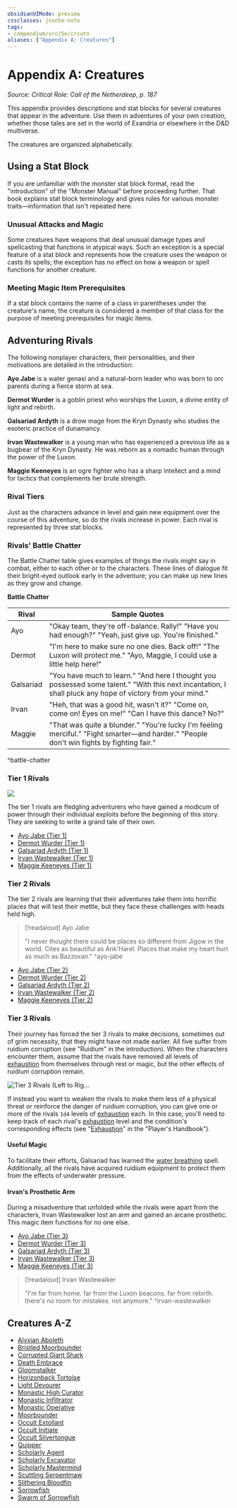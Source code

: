 ```yaml
---
obsidianUIMode: preview
cssclasses: json5e-note
tags:
- compendium/src/5e/crcotn
aliases: ["Appendix A: Creatures"]
---
```

# Appendix A: Creatures
*Source: Critical Role: Call of the Netherdeep, p. 187* 

This appendix provides descriptions and stat blocks for several creatures that appear in the adventure. Use them in adventures of your own creation, whether those tales are set in the world of Exandria or elsewhere in the D&D multiverse.

The creatures are organized alphabetically.

## Using a Stat Block

If you are unfamiliar with the monster stat block format, read the "introduction" of the "Monster Manual" before proceeding further. That book explains stat block terminology and gives rules for various monster traits—information that isn't repeated here.

### Unusual Attacks and Magic

Some creatures have weapons that deal unusual damage types and spellcasting that functions in atypical ways. Such an exception is a special feature of a stat block and represents how the creature uses the weapon or casts its spells; the exception has no effect on how a weapon or spell functions for another creature.

### Meeting Magic Item Prerequisites

If a stat block contains the name of a class in parentheses under the creature's name, the creature is considered a member of that class for the purpose of meeting prerequisites for magic items.

## Adventuring Rivals

The following nonplayer characters, their personalities, and their motivations are detailed in the introduction:

**Ayo Jabe** is a water genasi and a natural-born leader who was born to orc parents during a fierce storm at sea.

**Dermot Wurder** is a goblin priest who worships the Luxon, a divine entity of light and rebirth.

**Galsariad Ardyth** is a drow mage from the Kryn Dynasty who studies the esoteric practice of dunamancy.

**Irvan Wastewalker** is a young man who has experienced a previous life as a bugbear of the Kryn Dynasty. He was reborn as a nomadic human through the power of the Luxon.

**Maggie Keeneyes** is an ogre fighter who has a sharp intellect and a mind for tactics that complements her brute strength.

### Rival Tiers

Just as the characters advance in level and gain new equipment over the course of this adventure, so do the rivals increase in power. Each rival is represented by three stat blocks.

### Rivals' Battle Chatter

The Battle Chatter table gives examples of things the rivals might say in combat, either to each other or to the characters. These lines of dialogue fit their bright-eyed outlook early in the adventure; you can make up new lines as they grow and change.

**Battle Chatter**

| Rival | Sample Quotes |
|-------|---------------|
| Ayo | "Okay team, they're off-balance. Rally!" "Have you had enough?" "Yeah, just give up. You're finished." |
| Dermot | "I'm here to make sure no one dies. Back off!" "The Luxon will protect me." "Ayo, Maggie, I could use a little help here!" |
| Galsariad | "You have much to learn." "And here I thought you possessed some talent." "With this next incantation, I shall pluck any hope of victory from your mind." |
| Irvan | "Heh, that was a good hit, wasn't it?" "Come on, come on! Eyes on me!" "Can I have this dance? No?" |
| Maggie | "That was quite a blunder." "You're lucky I'm feeling merciful." "Fight smarter—and harder." "People don't win fights by fighting fair." |
^battle-chatter

### Tier 1 Rivals

![](https://raw.githubusercontent.com/5etools-mirror-3/5etools-img/main/adventure/CRCotN/095-08-009.tier-1-rivals.webp#center)

The tier 1 rivals are fledgling adventurers who have gained a modicum of power through their individual exploits before the beginning of this story. They are seeking to write a grand tale of their own.

- [Ayo Jabe (Tier 1)](Mechanics/bestiary/npc/ayo-jabe-tier-1-crcotn.md)  
- [Dermot Wurder (Tier 1)](Mechanics/bestiary/npc/dermot-wurder-tier-1-crcotn.md)  
- [Galsariad Ardyth (Tier 1)](Mechanics/bestiary/npc/galsariad-ardyth-tier-1-crcotn.md)  
- [Irvan Wastewalker (Tier 1)](Mechanics/bestiary/npc/irvan-wastewalker-tier-1-crcotn.md)  
- [Maggie Keeneyes (Tier 1)](Mechanics/bestiary/npc/maggie-keeneyes-tier-1-crcotn.md)  

### Tier 2 Rivals

The tier 2 rivals are learning that their adventures take them into horrific places that will test their mettle, but they face these challenges with heads held high.

> [!readaloud] Ayo Jabe
> 
> "I never thought there could be places so different from Jigow in the world. Cites as beautiful as Ank'Harel. Places that make my heart hurt as much as Bazzoxan."
^ayo-jabe

- [Ayo Jabe (Tier 2)](Mechanics/bestiary/npc/ayo-jabe-tier-2-crcotn.md)  
- [Dermot Wurder (Tier 2)](Mechanics/bestiary/npc/dermot-wurder-tier-2-crcotn.md)  
- [Galsariad Ardyth (Tier 2)](Mechanics/bestiary/npc/galsariad-ardyth-tier-2-crcotn.md)  
- [Irvan Wastewalker (Tier 2)](Mechanics/bestiary/npc/irvan-wastewalker-tier-2-crcotn.md)  
- [Maggie Keeneyes (Tier 2)](Mechanics/bestiary/npc/maggie-keeneyes-tier-2-crcotn.md)  

### Tier 3 Rivals

Their journey has forced the tier 3 rivals to make decisions, sometimes out of grim necessity, that they might have not made earlier. All five suffer from ruidium corruption (see "Ruidium" in the introduction). When the characters encounter them, assume that the rivals have removed all levels of [exhaustion](Mechanics/Rules/conditions.md#Exhaustion) from themselves through rest or magic, but the other effects of ruidium corruption remain.

![Tier 3 Rivals (Left to Rig...](https://raw.githubusercontent.com/5etools-mirror-3/5etools-img/main/adventure/CRCotN/096-08-010.tier-3-rivals.webp#center "Tier 3 Rivals (Left to Right): Ayo Jabe, Dermot Wurder, Maggie Keeneyes, Irvan Wastewalker, and Galsariad Ardyth")

If instead you want to weaken the rivals to make them less of a physical threat or reinforce the danger of ruidium corruption, you can give one or more of the rivals `1d4` levels of [exhaustion](Mechanics/Rules/conditions.md#Exhaustion) each. In this case, you'll need to keep track of each rival's [exhaustion](Mechanics/Rules/conditions.md#Exhaustion) level and the condition's corresponding effects (see "[Exhaustion](Mechanics/Rules/conditions.md#Exhaustion)" in the "Player's Handbook").

#### Useful Magic

To facilitate their efforts, Galsariad has learned the [water breathing](Mechanics/spells/water-breathing.md) spell. Additionally, all the rivals have acquired ruidium equipment to protect them from the effects of underwater pressure.

#### Irvan's Prosthetic Arm

During a misadventure that unfolded while the rivals were apart from the characters, Irvan Wastewalker lost an arm and gained an arcane prosthetic. This magic item functions for no one else.

- [Ayo Jabe (Tier 3)](Mechanics/bestiary/npc/ayo-jabe-tier-3-crcotn.md)  
- [Dermot Wurder (Tier 3)](Mechanics/bestiary/npc/dermot-wurder-tier-3-crcotn.md)  
- [Galsariad Ardyth (Tier 3)](Mechanics/bestiary/npc/galsariad-ardyth-tier-3-crcotn.md)  
- [Irvan Wastewalker (Tier 3)](Mechanics/bestiary/npc/irvan-wastewalker-tier-3-crcotn.md)  
- [Maggie Keeneyes (Tier 3)](Mechanics/bestiary/npc/maggie-keeneyes-tier-3-crcotn.md)  

> [!readaloud] Irvan Wastewalker
> 
> "I'm far from home. far from the Luxon beacons. far from rebirth. there's no room for mistakes. not anymore."
^irvan-wastewalker

## Creatures A-Z

- [Alyxian Aboleth](Mechanics/bestiary/aberration/alyxian-aboleth-crcotn.md)  
- [Bristled Moorbounder](Mechanics/bestiary/beast/bristled-moorbounder-egw.md)  
- [Corrupted Giant Shark](Mechanics/bestiary/aberration/corrupted-giant-shark-crcotn.md)  
- [Death Embrace](Mechanics/bestiary/aberration/death-embrace-crcotn.md)  
- [Gloomstalker](Mechanics/bestiary/monstrosity/gloomstalker-egw.md)  
- [Horizonback Tortoise](Mechanics/bestiary/monstrosity/horizonback-tortoise-egw.md)  
- [Light Devourer](Mechanics/bestiary/aberration/light-devourer-crcotn.md)  
- [Monastic High Curator](Mechanics/bestiary/humanoid/monastic-high-curator-crcotn.md)  
- [Monastic Infiltrator](Mechanics/bestiary/humanoid/monastic-infiltrator-crcotn.md)  
- [Monastic Operative](Mechanics/bestiary/humanoid/monastic-operative-crcotn.md)  
- [Moorbounder](Mechanics/bestiary/beast/moorbounder-egw.md)  
- [Occult Extollant](Mechanics/bestiary/humanoid/occult-extollant-crcotn.md)  
- [Occult Initiate](Mechanics/bestiary/humanoid/occult-initiate-crcotn.md)  
- [Occult Silvertongue](Mechanics/bestiary/humanoid/occult-silvertongue-crcotn.md)  
- [Quipper](Mechanics/bestiary/beast/quipper.md)  
- [Scholarly Agent](Mechanics/bestiary/humanoid/scholarly-agent-crcotn.md)  
- [Scholarly Excavator](Mechanics/bestiary/humanoid/scholarly-excavator-crcotn.md)  
- [Scholarly Mastermind](Mechanics/bestiary/humanoid/scholarly-mastermind-crcotn.md)  
- [Scuttling Serpentmaw](Mechanics/bestiary/aberration/scuttling-serpentmaw-crcotn.md)  
- [Slithering Bloodfin](Mechanics/bestiary/aberration/slithering-bloodfin-crcotn.md)  
- [Sorrowfish](Mechanics/bestiary/aberration/sorrowfish-crcotn.md)  
- [Swarm of Sorrowfish](Mechanics/bestiary/aberration/swarm-of-sorrowfish-crcotn.md)